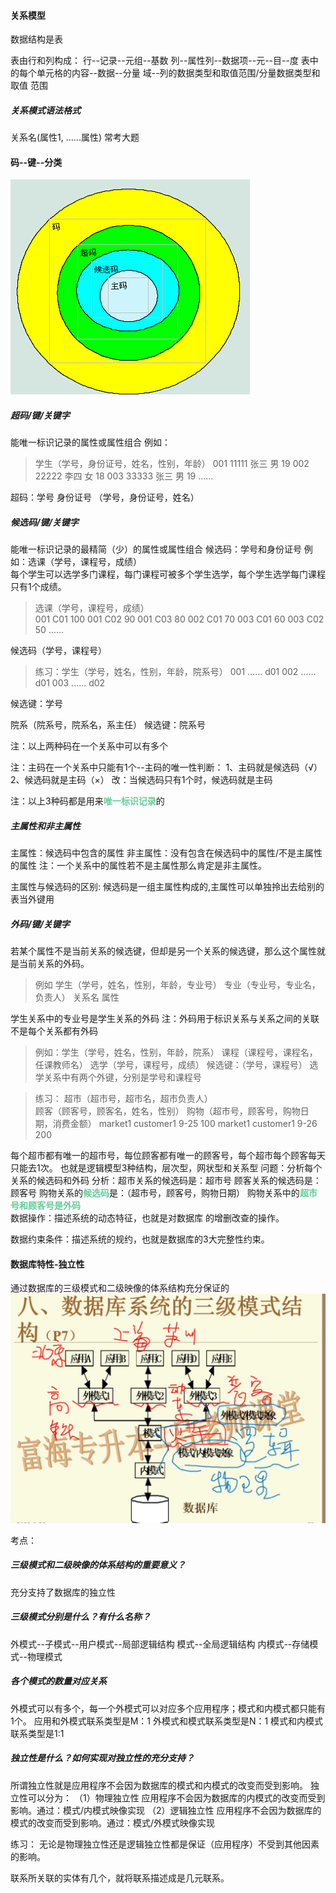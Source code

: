 #### 关系模型
数据结构是表

表由行和列构成：
行--记录--元组--基数
列--属性列--数据项--元--目--度
表中的每个单元格的内容--数据--分量
域--列的数据类型和取值范围/分量数据类型和取值 范围

##### 关系模式语法格式
关系名(属性1,  ......属性)
常考大题



#### 码--键--分类
![](img/Pasted%20image%2020221212145117.png)

##### 超码/键/关键字
   能唯一标识记录的属性或属性组合
例如：
>  学生（学号，身份证号，姓名，性别，年龄）
>  001    11111    张三  男   19
002    22222    李四  女   18
003    33333    张三  男   19
……


超码：学号
身份证号
（学号，身份证号，姓名）
##### 候选码/键/关键字
  能唯一标识记录的最精简（少）的属性或属性组合
    候选码：学号和身份证号
   例如：选课（学号，课程号，成绩）        
         每个学生可以选学多门课程，每门课程可被多个学生选学，每个学生选学每门课程只有1个成绩。

>选课（学号，课程号，成绩）  
 001   C01    100
 001   C02     90
   001   C03     80
 002   C01     70
 003   C01     60
 003   C02     50
 ……


候选码（学号，课程号）

>练习：学生（学号，姓名，性别，年龄，院系号）
            001   ……              d01
            002   ……              d01
            003   ……              d02



候选键：学号

院系（院系号，院系名，系主任）
候选键：院系号

注：以上两种码在一个关系中可以有多个

注：主码在一个关系中只能有1个--主码的唯一性判断：
1、主码就是候选码（√）
2、候选码就是主码（×）
改：当候选码只有1个时，候选码就是主码

注：以上3种码都是用来<font color=#66CC99 style=" font-weight:bold;">唯一标识记录</font>的


##### 主属性和非主属性
主属性：候选码中包含的属性
非主属性：没有包含在候选码中的属性/不是主属性的属性
注：一个关系中的属性若不是主属性那么肯定是非主属性。

主属性与候选码的区别:
候选码是一组主属性构成的,主属性可以单独拎出去给别的表当外键用
##### 外码/键/关键字
若某个属性不是当前关系的候选键，但却是另一个关系的候选键，那么这个属性就是当前关系的外码。
>例如
    学生（学号，姓名，性别，年龄，专业号）
    专业（专业号，专业名，负责人）
    关系名    属性

   学生关系中的专业号是学生关系的外码
注：外码用于标识关系与关系之间的关联
    不是每个关系都有外码


>例如：学生（学号，姓名，性别，年龄，院系）
      课程（课程号，课程名，任课教师名）
      选学（学号，课程号，成绩）
      候选键：（学号，课程号）
      选学关系中有两个外键，分别是学号和课程号

>练习：
     超市（超市号，超市名，超市负责人）   
     顾客（顾客号，顾客名，姓名，性别） 
     购物（超市号，顾客号，购物日期，消费金额）
            market1  customer1  9-25  100
            market1  customer1  9-26  200


每个超市都有唯一的超市号，每位顾客都有唯一的顾客号，每个超市每个顾客每天只能去1次。
也就是逻辑模型3种结构，层次型，网状型和关系型
问题：分析每个关系的候选码和外码
分析：超市关系的候选码是：超市号
      顾客关系的候选码是：顾客号
      购物关系的<font color=#66CC99 style=" font-weight:bold;">候选码</font
      >是：（超市号，顾客号，购物日期）
      购物关系中的<font color=#66CC99 style=" font-weight:bold;">超市号和顾客号是外码</font>   
数据操作：描述系统的动态特征，也就是对数据库         的增删改查的操作。

数据约束条件：描述系统的规约，也就是数据库的3大完整性约束。

#### 数据库特性-独立性
通过数据库的三级模式和二级映像的体系结构充分保证的
![](img/Pasted%20image%2020221212141959.png)

考点：
##### 三级模式和二级映像的体系结构的重要意义？
充分支持了数据库的独立性
##### 三级模式分别是什么？有什么名称？
   外模式--子模式--用户模式--局部逻辑结构
   模式--全局逻辑结构
   内模式--存储模式--物理模式
##### 各个模式的数量对应关系
   外模式可以有多个，每一个外模式可以对应多个应用程序；模式和内模式都只能有1个。
  应用和外模式联系类型是M：1
  外模式和模式联系类型是N：1
  模式和内模式联系类型是1:1
##### 独立性是什么？如何实现对独立性的充分支持？
   所谓独立性就是应用程序不会因为数据库的模式和内模式的改变而受到影响。
   独立性可以分为：
（1）物理独立性
    应用程序不会因为数据库的内模式的改变而受到影响。通过：模式/内模式映像实现
（2）逻辑独立性
    应用程序不会因为数据库的模式的改变而受到影响。通过：模式/外模式映像实现

练习：
无论是物理独立性还是逻辑独立性都是保证（应用程序）不受到其他因素的影响。

联系所关联的实体有几个，就将联系描述成是几元联系。




